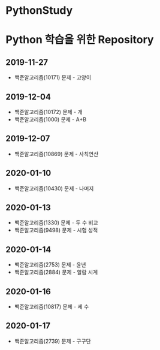 PythonStudy
===========
# Python 학습을 위한 Repository

## 2019-11-27
* 백준알고리즘(10171) 문제 - 고양이

## 2019-12-04
* 백준알고리즘(10172) 문제 - 개
* 백준알고리즘(1000) 문제 - A+B

## 2019-12-07
* 백준알고리즘(10869) 문제 - 사칙연산

## 2020-01-10
* 백준알고리즘(10430) 문제 - 나머지

## 2020-01-13
* 백준알고리즘(1330) 문제 - 두 수 비교
* 백준알고리즘(9498) 문제 - 시험 성적

## 2020-01-14
* 백준알고리즘(2753) 문제 - 윤년
* 백준알고리즘(2884) 문제 - 알람 시계

## 2020-01-16
* 백준알고리즘(10817) 문제 - 세 수

## 2020-01-17
* 백준알고리즘(2739) 문제 - 구구단